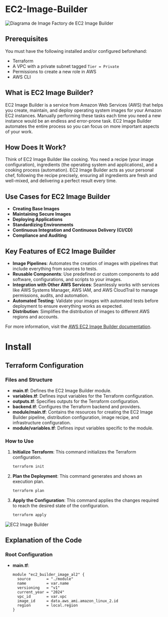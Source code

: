# EC2-Image-Builder

![Diagrama de Image Factory de EC2 Image Builder](https://d1.awsstatic.com/re19/image-builder/Product-Page-Diagram_Image-Factory.cbf8db591ca6de1c5d9149f3cd6ccfe6c6a64f33.png)

## Prerequisites

You must have the following installed and/or configured beforehand:

- Terraform
- A VPC with a private subnet tagged `Tier = Private`
- Permissions to create a new role in AWS
- AWS CLI

## What is EC2 Image Builder?

EC2 Image Builder is a service from Amazon Web Services (AWS) that helps you create, maintain, and deploy operating system images for your Amazon EC2 instances. Manually performing these tasks each time you need a new instance would be an endless and error-prone task. EC2 Image Builder automates the entire process so you can focus on more important aspects of your work.

## How Does It Work?

Think of EC2 Image Builder like cooking. You need a recipe (your image configuration), ingredients (the operating system and applications), and a cooking process (automation). EC2 Image Builder acts as your personal chef, following the recipe precisely, ensuring all ingredients are fresh and well-mixed, and delivering a perfect result every time.

## Use Cases for EC2 Image Builder

- **Creating Base Images**
- **Maintaining Secure Images**
- **Deploying Applications**
- **Standardizing Environments**
- **Continuous Integration and Continuous Delivery (CI/CD)**
- **Compliance and Auditing**

## Key Features of EC2 Image Builder

- **Image Pipelines**: Automates the creation of images with pipelines that include everything from sources to tests.
- **Reusable Components**: Use predefined or custom components to add software, configurations, and scripts to your images.
- **Integration with Other AWS Services**: Seamlessly works with services like AWS Systems Manager, AWS IAM, and AWS CloudTrail to manage permissions, audits, and automation.
- **Automated Testing**: Validate your images with automated tests before deployment to ensure everything works as expected.
- **Distribution**: Simplifies the distribution of images to different AWS regions and accounts.

For more information, visit the [AWS EC2 Image Builder documentation](https://docs.aws.amazon.com/imagebuilder/latest/userguide/what-is-image-builder.html).

# Install

## Terraform Configuration

### Files and Structure

- **main.tf**: Defines the EC2 Image Builder module.
- **variables.tf**: Defines input variables for the Terraform configuration.
- **outputs.tf**: Specifies outputs for the Terraform configuration.
- **backend.tf**: Configures the Terraform backend and providers.
- **module/main.tf**: Contains the resources for creating the EC2 Image Builder pipeline, distribution configuration, image recipe, and infrastructure configuration.
- **module/variables.tf**: Defines input variables specific to the module.

### How to Use

1. **Initialize Terraform**: This command initializes the Terraform configuration.

   ```sh
   terraform init
   ```

2. **Plan the Deployment**: This command generates and shows an execution plan.

   ```sh
   terraform plan
   ```

3. **Apply the Configuration**: This command applies the changes required to reach the desired state of the configuration.

   ```sh
   terraform apply
   ```

![EC2 Image Builder](medium/EC2-Image-Builder/images/ib1.png)

## Explanation of the Code

### Root Configuration

- **main.tf**:
  ```hcl
  module "ec2_builder_image_al2" {
    source       = "./module"
    name         = var.name
    versioning   = "v1"
    current_year = "2024"
    vpc_id       = var.vpc
    image_id     = data.aws_ami.amazon_linux_2.id
    region       = local.region
  }
  ```
